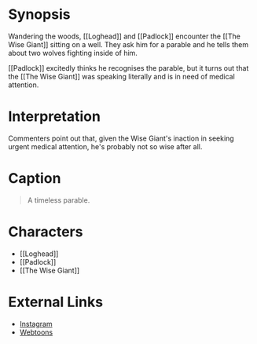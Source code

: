 # Synopsis
Wandering the woods, [[Loghead]] and [[Padlock]] encounter the [[The Wise Giant]] sitting on a well. They ask him for a parable and he tells them about two wolves fighting inside of him.

[[Padlock]] excitedly thinks he recognises the parable, but it turns out that the [[The Wise Giant]] was speaking literally and is in need of medical attention.

# Interpretation
Commenters point out that, given the Wise Giant's inaction in seeking urgent medical attention, he's probably not so wise after all.

# Caption
> A timeless parable.

# Characters
* [[Loghead]]
* [[Padlock]]
* [[The Wise Giant]]

# External Links
* [Instagram](https://www.instagram.com/p/B2aRReajZes/?igshid=YmMyMTA2M2Y=)
* [Webtoons](https://www.webtoons.com/en/challenge/twistwood-tales/2-the-wise-giant/viewer?title_no=344740&episode_no=2)